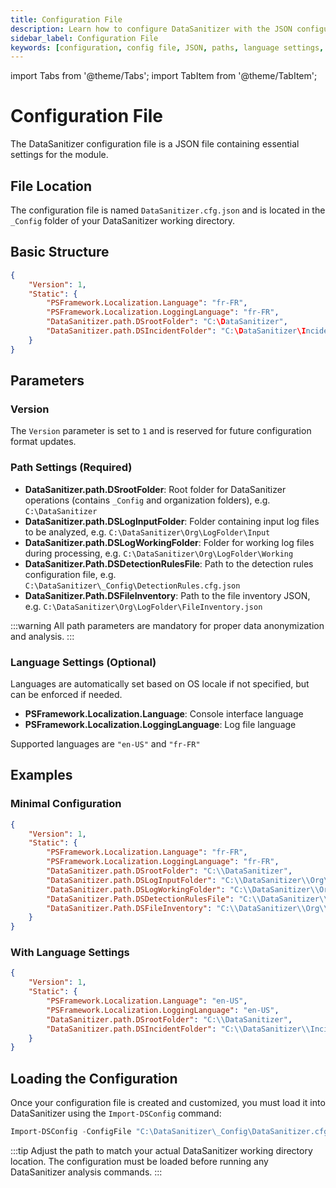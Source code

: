 ```yaml
---
title: Configuration File
description: Learn how to configure DataSanitizer with the JSON configuration file, including language settings and path parameters.
sidebar_label: Configuration File
keywords: [configuration, config file, JSON, paths, language settings, DataSanitizer setup]
---
```


import Tabs from '@theme/Tabs';
import TabItem from '@theme/TabItem';

# Configuration File

The DataSanitizer configuration file is a JSON file containing essential settings for the module.

## File Location

The configuration file is named `DataSanitizer.cfg.json` and is located in the `_Config` folder of your DataSanitizer working directory.

## Basic Structure

```json
{
    "Version": 1,
    "Static": {
        "PSFramework.Localization.Language": "fr-FR",
        "PSFramework.Localization.LoggingLanguage": "fr-FR",
        "DataSanitizer.path.DSrootFolder": "C:\DataSanitizer",
        "DataSanitizer.path.DSIncidentFolder": "C:\DataSanitizer\Incident01"
    }
}
```

## Parameters

### Version

The `Version` parameter is set to `1` and is reserved for future configuration format updates.

### Path Settings (Required)

- **DataSanitizer.path.DSrootFolder**: Root folder for DataSanitizer operations (contains `_Config` and organization folders), e.g. `C:\DataSanitizer`
- **DataSanitizer.path.DSLogInputFolder**: Folder containing input log files to be analyzed, e.g. `C:\DataSanitizer\Org\LogFolder\Input`
- **DataSanitizer.path.DSLogWorkingFolder**: Folder for working log files during processing, e.g. `C:\DataSanitizer\Org\LogFolder\Working`
- **DataSanitizer.Path.DSDetectionRulesFile**: Path to the detection rules configuration file, e.g. `C:\DataSanitizer\_Config\DetectionRules.cfg.json`
- **DataSanitizer.Path.DSFileInventory**: Path to the file inventory JSON, e.g. `C:\DataSanitizer\Org\LogFolder\FileInventory.json`

:::warning
All path parameters are mandatory for proper data anonymization and analysis.
:::

### Language Settings (Optional)

Languages are automatically set based on OS locale if not specified, but can be enforced if needed.

- **PSFramework.Localization.Language**: Console interface language
- **PSFramework.Localization.LoggingLanguage**: Log file language

Supported languages are `"en-US"` and `"fr-FR"`


## Examples

### Minimal Configuration

```json
{
    "Version": 1,
    "Static": {
        "PSFramework.Localization.Language": "fr-FR",
        "PSFramework.Localization.LoggingLanguage": "fr-FR",
        "DataSanitizer.path.DSrootFolder": "C:\\DataSanitizer",
        "DataSanitizer.path.DSLogInputFolder": "C:\\DataSanitizer\\Org\\LogFolder\\Input",
        "DataSanitizer.path.DSLogWorkingFolder": "C:\\DataSanitizer\\Org\\LogFolder\\Working",
        "DataSanitizer.Path.DSDetectionRulesFile": "C:\\DataSanitizer\\_Config\\DetectionRules.cfg.json",
        "DataSanitizer.Path.DSFileInventory": "C:\\DataSanitizer\\Org\\LogFolder\\FileInventory.json"
    }
}
```

### With Language Settings

```json
{
    "Version": 1,
    "Static": {
        "PSFramework.Localization.Language": "en-US",
        "PSFramework.Localization.LoggingLanguage": "en-US",
        "DataSanitizer.path.DSrootFolder": "C:\\DataSanitizer",
        "DataSanitizer.path.DSIncidentFolder": "C:\\DataSanitizer\\Incident01"
    }
}
```

## Loading the Configuration

Once your configuration file is created and customized, you must load it into DataSanitizer using the `Import-DSConfig` command:

```powershell
Import-DSConfig -ConfigFile "C:\DataSanitizer\_Config\DataSanitizer.cfg.json"
```

:::tip
Adjust the path to match your actual DataSanitizer working directory location. The configuration must be loaded before running any DataSanitizer analysis commands.
:::
